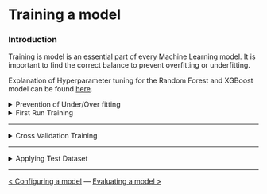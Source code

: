 # Training a model

### Introduction

Training is model is an essential part of every Machine Learning model. It is important to find the correct balance to prevent overfitting or underfitting. 

Explanation of Hyperparameter tuning for the Random Forest and XGBoost model can be found [here](configuring_a_model.md).

<details><summary>Prevention of Under/Over fitting</summary>

Throughout the implementation of the MET prediction model we've encountered multiple obstacles. Here is a list of actions I took to prevent under/over fitting.

<details><summary>Removing Irrelevent Features</summary>

Removing Irrelevent or high correlating features was also used to prevent overfitting. Take the feature Body Mass Index (BMI) for example. This feature was created from the length and weight of the respondent. After analyzing the feature correlation heatmap I found that weight had a very high correlation with BMI. I decided to pick either length and weight or BMI. The final decision was to remove BMI as a feature.

<details><summary>Feature Correlation Heatmap</summary>

![](../Images/predictive-analysis/heatmap-walking-prediction.PNG)

</details> 

</details>

--- 

<details><summary>Creating Relevent Features</summary>

After struggling for a while and not getting higher correlations for the MET prediction models I thought about adding new relevant features. The speed of the respondent made sense in our case. Running or walking faster means you use more energy which results in a higher MET production. 
The implementation of the `speed` feature was a good choice, because our models all improved quiet a bit!

</details>

<details><summary>Removing Noise</summary>

The noise for the MET prediction models were usually respondents who weren't able to perform the lab activities according to the rest of the respondents. For example: 70+ year old respondents that could not complete the activities for the given time were excluded from the experiment. This has been agreed in consulation with Annemieke van Leuten and John Bolte from Centraal Bureau of Statistiek (CBS). 

</details>

---

</details>

<details><summary>First Run Training</summary>

text

</details>

---

<details><summary>Cross Validation Training</summary>

text

</details>

---

<details><summary>Applying Test Dataset</summary>

text

</details>

---

[<  Configuring a model](configuring_a_model.md) — [Evaluating a model >](evaluating_a_model.md) 